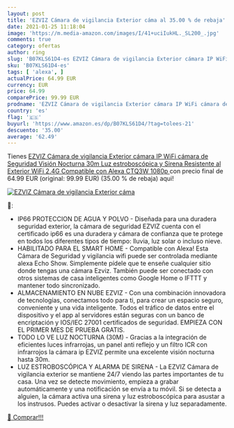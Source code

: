```yaml
---
layout: post
title: 'EZVIZ Cámara de vigilancia Exterior cáma al 35.00 % de rebaja'
date: 2021-01-25 11:18:04
image: 'https://m.media-amazon.com/images/I/41+uciIukHL._SL200_.jpg'
comments: true
category: ofertas
author: ring
slug: 'B07KLS61D4-es EZVIZ Cámara de vigilancia Exterior cámara IP WiFi cámara...'
sku: 'B07KLS61D4-es'
tags: [ 'alexa', ]
actualPrice: 64.99 EUR
currency: EUR
price: 64.99
comparePrice: 99.99 EUR
prodname: 'EZVIZ Cámara de vigilancia Exterior cámara IP WiFi cámara de Seguridad Visión Nocturna 30m Luz estroboscópica y Sirena Resistente al Exterior WiFi 2.4G Compatible con Alexa CTQ3W  1080p '
country: 'es'
flag: '🇪🇸'
buyurl: 'https://www.amazon.es/dp/B07KLS61D4/?tag=tolees-21'
descuento: '35.00'
average: '62.49'
---
```


Tienes [EZVIZ Cámara de vigilancia Exterior cámara IP WiFi cámara de Seguridad Visión Nocturna 30m Luz estroboscópica y Sirena Resistente al Exterior WiFi 2.4G Compatible con Alexa CTQ3W  1080p ](https://www.amazon.es/dp/B07KLS61D4/?tag=tolees-21) con precio final de  64.99 EUR (original: 99.99 EUR) (35.00 %  de rebaja) aqui!

[![EZVIZ Cámara de vigilancia Exterior cáma](https://m.media-amazon.com/images/I/41+uciIukHL._SL200_.jpg)](https://www.amazon.es/dp/B07KLS61D4/?tag=tolees-21)

🔎:

- IP66 PROTECCION DE AGUA Y POLVO - Diseñada para una duradera seguridad exterior, la cámara de seguridad EZVIZ cuenta con el certificado ip66 es una duradera y cámara de confianza que te protege en todos los diferentes tipos de tiempo: lluvia, luz solar o incluso nieve. 
- HABILITADO PARA EL SMART HOME - Compatible con Alexa! Esta Cámara de Seguridad y vigilancia wifi puede ser controlada mediante alexa Echo Show. Simplemente pídele que te enseñe cualquier sitio donde tengas una cámara Ezviz. También puede ser conectado con otros sistemas de casa inteligentes como Google Home o IFTTT y mantener todo sincronizado. 
- ALMACENAMIENTO EN NUBE EZVIZ - Con una combinación innovadora de tecnologías, conectamos todo para ti, para crear un espacio seguro, conveniente y una vida inteligente. Todos el tráfico de datos entre el dispositivo y el app al servidores están seguras con un banco de encriptación y IOS/IEC 27001 certificados de seguridad. EMPIEZA CON EL PRIMER MES DE PRUEBA GRATIS. 
- TODO LO VE LUZ NOCTURNA (30M) - Gracias a la integración de eficientes luces infrarrojas, un panel anti reflejo y un filtro ICR con infrarrojos la cámara ip EZVIZ permite una excelente visión nocturna hasta 30m. 
- LUZ ESTROBOSCÓPICA Y ALARMA DE SIRENA - La EZVIZ Cámara de vigilancia exterior se mantiene 24/7 viendo las partes importantes de tu casa. Una vez se detecte movimiento, empieza a grabar automáticamente y una notificación se envía a tu móvil. Si se detecta a alguien, la cámara activa una sirena y luz estroboscópica para asustar a los instrusos. Puedes activar o desactivar la sirena y luz separadamente.

[🛒 Comprar!!!](https://www.amazon.es/dp/B07KLS61D4/?tag=tolees-21)
